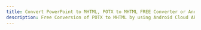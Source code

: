 ---title: Convert PowerPoint to MHTML, POTX to MHTML FREE Converter or Android SDKdescription: Free Conversion of POTX to MHTML by using Android Cloud APIs & SDKs. Also Create, Edit & Render Microsoft Word & OpenOffice documents in the Cloud.---